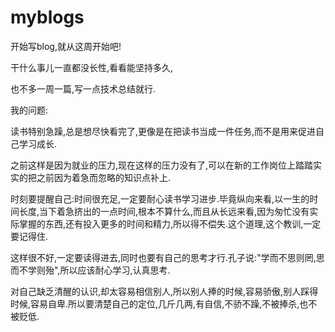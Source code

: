 # myblogs
开始写blog,就从这周开始吧!

干什么事儿一直都没长性,看看能坚持多久,

也不多一周一篇,写一点技术总结就行.

我的问题:

读书特别急躁,总是想尽快看完了,更像是在把读书当成一件任务,而不是用来促进自己学习成长.

之前这样是因为就业的压力,现在这样的压力没有了,可以在新的工作岗位上踏踏实实的把之前因为着急而忽略的知识点补上.

时刻要提醒自己:时间很充足,一定要耐心读书学习进步.毕竟纵向来看,以一生的时间长度,当下着急挤出的一点时间,根本不算什么,而且从长远来看,因为匆忙没有实际掌握的东西,还有投入更多的时间和精力,所以得不偿失.这个道理,这个教训,一定要记得住.

这样很不好,一定要读得进去,同时也要有自己的思考才行.孔子说:"学而不思则罔,思而不学则殆",所以应该耐心学习,认真思考.

对自己缺乏清醒的认识,却太容易相信别人,所以别人捧的时候,容易骄傲,别人踩得时候,容易自卑.所以要清楚自己的定位,几斤几两,有自信,不骄不躁,不被捧杀,也不被贬低.
